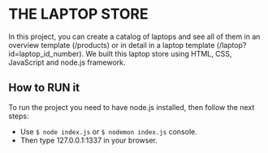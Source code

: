 # THE LAPTOP STORE
In this project, you can create a catalog of laptops and see all of
them in an overview template  (/products) or in detail in a laptop
template (/laptop?id=laptop_id_number).
We built this laptop store using HTML, CSS, JavaScript and node.js framework.

## How to RUN it
To run the project you need to have node.js installed, then
follow the next steps:
- Use ```$ node index.js``` or ```$ nodemon index.js``` console.
- Then type 127.0.0.1:1337 in your browser.
